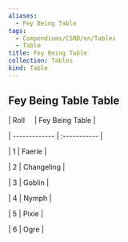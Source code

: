 ```yaml
---
aliases:
  - Fey Being Table
tags:
  - Compendiums/CSRD/en/Tables
  - Table
title: Fey Being Table
collection: Tables
kind: Table
---
```

## Fey Being Table Table  
|  Roll &nbsp; &nbsp; | Fey Being Table  |  
| ------------- | :----------- |  
| 1 | Faerie |  
| 2 | Changeling |  
| 3 | Goblin |  
| 4 | Nymph |  
| 5 | Pixie |  
| 6 | Ogre |